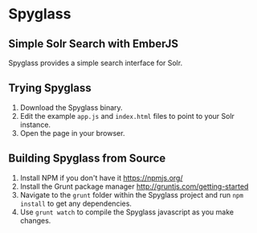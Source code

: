 
# Spyglass
## Simple Solr Search with EmberJS

Spyglass provides a simple search interface for Solr.

## Trying Spyglass
1. Download the Spyglass binary.
3. Edit the example `app.js` and `index.html` files to point to your Solr instance.
4. Open the page in your browser.

## Building Spyglass from Source
1. Install NPM if you don't have it https://npmjs.org/
2. Install the Grunt package manager http://gruntjs.com/getting-started
3. Navigate to the `grunt` folder within the Spyglass project and run `npm install` to get any dependencies.
4. Use `grunt watch` to compile the Spyglass javascript as you make changes.